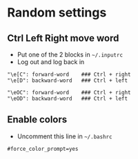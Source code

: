 # Random settings

## Ctrl Left Right move word
- Put one of the 2 blocks in `~/.inputrc`
- Log out and log back in

```
"\e[C": forward-word	### Ctrl + right
"\e[D": backward-word	### Ctrl + left

"\eOC": forward-word	### Ctrl + right
"\eOD": backward-word	### Ctrl + left
```

## Enable colors
- Uncomment this line in `~/.bashrc`

```
#force_color_prompt=yes
```